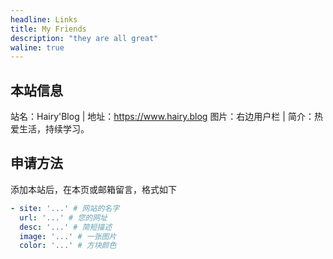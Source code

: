 ```yaml
---
headline: Links
title: My Friends
description: "they are all great"
waline: true
---
```


## 本站信息

<div class="flex gap-5">
  <span>站名：Hairy'Blog</span>
  <span>|</span>
  <span>
  地址：<a href="https://www.hairy.blog">https://www.hairy.blog</a>
  </span>
  <span>图片：右边用户栏</span>
  <span>|</span>
  <span>简介：热爱生活，持续学习。</span>
</div>

## 申请方法

添加本站后，在本页或邮箱留言，格式如下

```yaml
- site: '...' # 网站的名字
  url: '...' # 您的网址
  desc: '...' # 简短描述
  image: '...' # 一张图片
  color: '...' # 方块颜色
```

<br />
<br />

<hairy-links
  :links="[
    {
      name: '優萌初華',
      url: 'https://shoka.lostyu.me',
      image: 'https://cdn.jsdelivr.net/gh/amehime/shoka@latest/images/avatar.jpg',
      color: '#e9546b',
      desc: '琉璃的医学 & 编程笔记',
    },
    {
      name: '云游君',
      url: 'https://www.yunyoujun.cn/',
      image: 'https://www.yunyoujun.cn/images/avatar.jpg',
      color: '#0078e7',
      desc: 'All at sea.',
    },
    {
      name: 'Mysteve',
      url: 'https://www.mysteve.top',
      image: 'https://pic.imgdb.cn/item/62fca5f016f2c2beb193428c.jpg',
      color: '#71d0f7',
      desc: '不抱怨不埋怨。',
    },
    {
      name: 'Luch',
      url: 'https://www.quanzhan.co/',
      image: 'https://www.quanzhan.co/',
      color: '#1291ee',
      desc: '记录笔记，分享工具。'
    }
  ]"
/>
